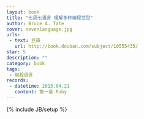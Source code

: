 ```yaml
---
layout: book 
title: "七周七语言 理解多种编程范型"
author: Bruce A. Tate
cover: sevenlanguage.jpg
urls:
 - text: 豆瓣
   url: http://book.douban.com/subject/10555435/
star: 5
description: ""
category: book 
tags: 
 - 编程语言
records:
 - datetime: 2013.04.21
   content: 第一章 Ruby
---
```

{% include JB/setup %}
